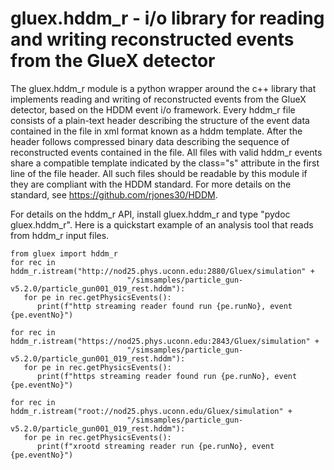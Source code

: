 # gluex.hddm\_r - i/o library for reading and writing reconstructed events from the GlueX detector

The gluex.hddm\_r module is a python wrapper around the c++ library that implements reading 
and writing of reconstructed events from the GlueX detector, based on the HDDM event i/o
framework. Every hddm\_r file consists of a plain-text header describing the structure
of the event data contained in the file in xml format known as a hddm template. After
the header follows compressed binary data describing the sequence of reconstructed events
contained in the file. All files with valid hddm\_r events share a compatible template
indicated by the class="s" attribute in the first line of the file header. All such
files should be readable by this module if they are compliant with the HDDM standard.
For more details on the standard, see https://github.com/rjones30/HDDM.

For details on the hddm\_r API, install gluex.hddm\_r and type "pydoc gluex.hddm\_r".
Here is a quickstart example of an analysis tool that reads from hddm\_r input files.

	from gluex import hddm_r
	for rec in hddm_r.istream("http://nod25.phys.uconn.edu:2880/Gluex/simulation" +
	                          "/simsamples/particle_gun-v5.2.0/particle_gun001_019_rest.hddm"):
	   for pe in rec.getPhysicsEvents():
	      print(f"http streaming reader found run {pe.runNo}, event {pe.eventNo}")
	
	for rec in hddm_r.istream("https://nod25.phys.uconn.edu:2843/Gluex/simulation" +
	                          "/simsamples/particle_gun-v5.2.0/particle_gun001_019_rest.hddm"):
	   for pe in rec.getPhysicsEvents():
	      print(f"https streaming reader found run {pe.runNo}, event {pe.eventNo}")
	
	for rec in hddm_r.istream("root://nod25.phys.uconn.edu/Gluex/simulation" +
	                          "/simsamples/particle_gun-v5.2.0/particle_gun001_019_rest.hddm"):
	   for pe in rec.getPhysicsEvents():
	      print(f"xrootd streaming reader run {pe.runNo}, event {pe.eventNo}")
	

